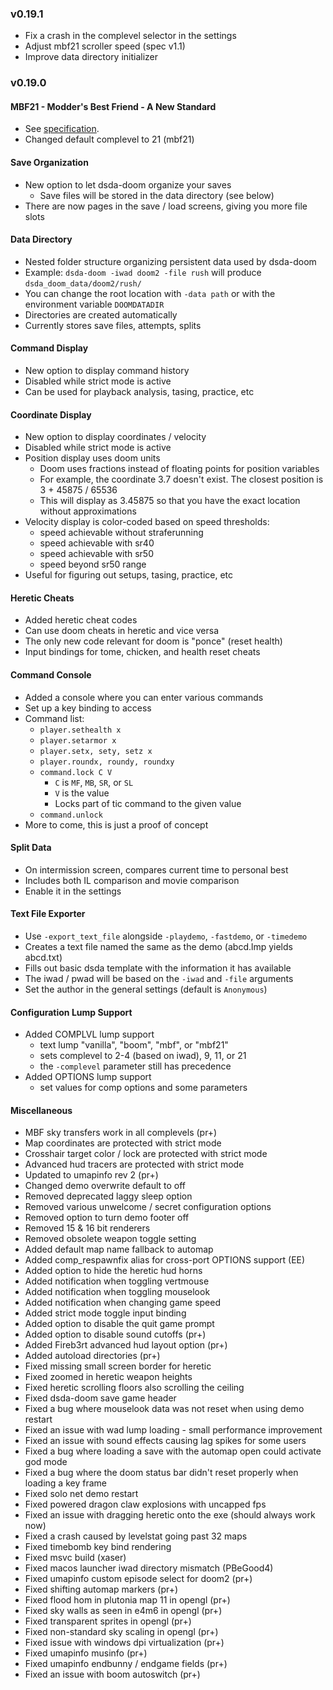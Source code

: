 ### v0.19.1
- Fix a crash in the complevel selector in the settings
- Adjust mbf21 scroller speed (spec v1.1)
- Improve data directory initializer

### v0.19.0

#### MBF21 - Modder's Best Friend - A New Standard
- See [specification](https://github.com/kraflab/mbf21/blob/master/README.md).
- Changed default complevel to 21 (mbf21)

#### Save Organization
- New option to let dsda-doom organize your saves
  - Save files will be stored in the data directory (see below)
- There are now pages in the save / load screens, giving you more file slots

#### Data Directory
- Nested folder structure organizing persistent data used by dsda-doom
- Example: `dsda-doom -iwad doom2 -file rush` will produce `dsda_doom_data/doom2/rush/`
- You can change the root location with `-data path` or with the environment variable `DOOMDATADIR`
- Directories are created automatically
- Currently stores save files, attempts, splits

#### Command Display
- New option to display command history
- Disabled while strict mode is active
- Can be used for playback analysis, tasing, practice, etc

#### Coordinate Display
- New option to display coordinates / velocity
- Disabled while strict mode is active
- Position display uses doom units
  - Doom uses fractions instead of floating points for position variables
  - For example, the coordinate 3.7 doesn't exist. The closest position is 3 + 45875 / 65536
  - This will display as 3.45875 so that you have the exact location without approximations
- Velocity display is color-coded based on speed thresholds:
  - speed achievable without straferunning
  - speed achievable with sr40
  - speed achievable with sr50
  - speed beyond sr50 range
- Useful for figuring out setups, tasing, practice, etc

#### Heretic Cheats
- Added heretic cheat codes
- Can use doom cheats in heretic and vice versa
- The only new code relevant for doom is "ponce" (reset health)
- Input bindings for tome, chicken, and health reset cheats

#### Command Console
- Added a console where you can enter various commands
- Set up a key binding to access
- Command list:
  - `player.sethealth x`
  - `player.setarmor x`
  - `player.setx, sety, setz x`
  - `player.roundx, roundy, roundxy`
  - `command.lock C V`
    - `C` is `MF`, `MB`, `SR`, or `SL`
    - `V` is the value
    - Locks part of tic command to the given value
  - `command.unlock`
- More to come, this is just a proof of concept

#### Split Data
- On intermission screen, compares current time to personal best
- Includes both IL comparison and movie comparison
- Enable it in the settings

#### Text File Exporter
- Use `-export_text_file` alongside `-playdemo`, `-fastdemo`, or `-timedemo`
- Creates a text file named the same as the demo (abcd.lmp yields abcd.txt)
- Fills out basic dsda template with the information it has available
- The iwad / pwad will be based on the `-iwad` and `-file` arguments
- Set the author in the general settings (default is `Anonymous`)

#### Configuration Lump Support
- Added COMPLVL lump support
  - text lump "vanilla", "boom", "mbf", or "mbf21"
  - sets complevel to 2-4 (based on iwad), 9, 11, or 21
  - the `-complevel` parameter still has precedence
- Added OPTIONS lump support
  - set values for comp options and some parameters

#### Miscellaneous
- MBF sky transfers work in all complevels (pr+)
- Map coordinates are protected with strict mode
- Crosshair target color / lock are protected with strict mode
- Advanced hud tracers are protected with strict mode
- Updated to umapinfo rev 2 (pr+)
- Changed demo overwrite default to off
- Removed deprecated laggy sleep option
- Removed various unwelcome / secret configuration options
- Removed option to turn demo footer off
- Removed 15 & 16 bit renderers
- Removed obsolete weapon toggle setting
- Added default map name fallback to automap
- Added comp_respawnfix alias for cross-port OPTIONS support (EE)
- Added option to hide the heretic hud horns
- Added notification when toggling vertmouse
- Added notification when toggling mouselook
- Added notification when changing game speed
- Added strict mode toggle input binding
- Added option to disable the quit game prompt
- Added option to disable sound cutoffs (pr+)
- Added Fireb3rt advanced hud layout option (pr+)
- Added autoload directories (pr+)
- Fixed missing small screen border for heretic
- Fixed zoomed in heretic weapon heights
- Fixed heretic scrolling floors also scrolling the ceiling
- Fixed dsda-doom save game header
- Fixed a bug where mouselook data was not reset when using demo restart
- Fixed an issue with wad lump loading - small performance improvement
- Fixed an issue with sound effects causing lag spikes for some users
- Fixed a bug where loading a save with the automap open could activate god mode
- Fixed a bug where the doom status bar didn't reset properly when loading a key frame
- Fixed solo net demo restart
- Fixed powered dragon claw explosions with uncapped fps
- Fixed an issue with dragging heretic onto the exe (should always work now)
- Fixed a crash caused by levelstat going past 32 maps
- Fixed timebomb key bind rendering
- Fixed msvc build (xaser)
- Fixed macos launcher iwad directory mismatch (PBeGood4)
- Fixed umapinfo custom episode select for doom2 (pr+)
- Fixed shifting automap markers (pr+)
- Fixed flood hom in plutonia map 11 in opengl (pr+)
- Fixed sky walls as seen in e4m6 in opengl (pr+)
- Fixed transparent sprites in opengl (pr+)
- Fixed non-standard sky scaling in opengl (pr+)
- Fixed issue with windows dpi virtualization (pr+)
- Fixed umapinfo musinfo (pr+)
- Fixed umapinfo endbunny / endgame fields (pr+)
- Fixed an issue with boom autoswitch (pr+)

